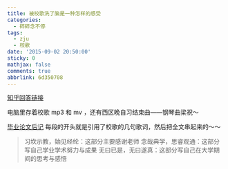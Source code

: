 ```yaml
---
title: 被校歌洗了脑是一种怎样的感受
categories:
  - 碎碎念不停
tags:
  - zju
  - 校歌
date: '2015-09-02 20:50:00'
sticky: 0
mathjax: false
comments: true
abbrlink: 6d350708
---
```

[知乎回答链接](https://www.zhihu.com/question/35058065/answer/61995560)

电脑里存着校歌 mp3 和 mv ，还有西区晚自习结束曲——钢琴曲梁祝～

[毕业论文后记](../5f2e9d5/) 每段的开头就是引用了校歌的几句歌词，然后把全文串起来的～～
> 习坎示教，始见经纶：这部分主要感谢老师
> 念哉典学，思睿观通：这部分写自己学业学术努力与成果
> 无曰已是，无曰遂真：这部分写自己在大学期间的思考与感悟
